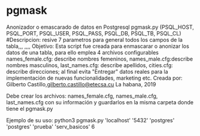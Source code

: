 # pgmask
Anonizador o emascarado de datos en Postgresql
pgmask.py (PSQL_HOST, PSQL_PORT, PSQL_USER, PSQL_PASS, PSQL_DB, PSQL_TB, PSQL_CL)
#Descripcion: resive 7 parametros para general todos los campos de la tabla,<nombre o ip host>,<puerto>, <usuario>,<password>,<nombre baseDato>,<nombre Tabla>,<cantidad filas a procesar>
Objetivo: Esta script fue creada para enmascarar o anonizar los datos de una tabla, para ello emplea 4 archivos configurables
   names_female.cfg: describe nombres femeninos, names_male.cfg:describe nombres masculinos, last_names.cfg: describe apellidos, 
   cities.cfg: describe direcciones; al final evita "Entregar" datos reales para la implementación de nuevas funcionalidades, marketing etc.
Creada por: Gilberto Castillo,<gilberto.castillo@etecsa.cu> La habana, 2019

Debe crear los archivos: names_female.cfg, names_male.cfg, last_names.cfg con su información y guardarlos en la misma carpeta donde tiene el pgmask.py

  Ejemplo de su uso: 
  python3 pgmask.py 'localhost' '5432' 'postgres' 'postgres' 'prueba' 'serv_basicos' 6
  
